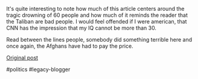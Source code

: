 <!--
date: '2007-06-02'
published: true
slug: 2007-06-60-die-as-afghan-boat-sinks-cnncom
time_to_read: 5
title: '''60 die'' as Afghan boat sinks - CNN.com'
-->

It's quite interesting to note how much of this article centers around the tragic drowning of 60 people and how much of it reminds the reader that the Taliban are bad people. I would feel offended if I were american, that CNN has the impression that my IQ cannot be more than 30.  
  
Read between the lines people, somebody did something terrible here and once again, the Afghans have had to pay the price.

[Original post](https://ysfk.blogspot.com/2007/06/60-die-as-afghan-boat-sinks-cnncom.html)

#politics #legacy-blogger 